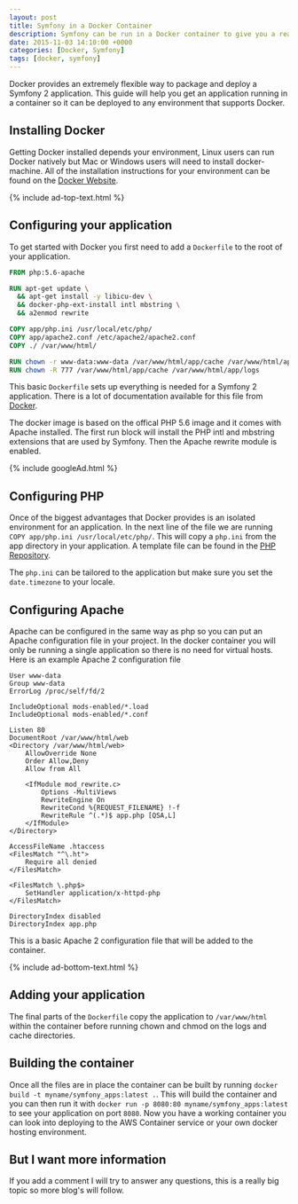 ```yaml
---
layout: post
title: Symfony in a Docker Container
description: Symfony can be run in a Docker container to give you a really light weight and flexible way to manage your app
date: 2015-11-03 14:10:00 +0000
categories: [Docker, Symfony]
tags: [docker, symfony]
---
```

Docker provides an extremely flexible way to package and deploy a Symfony 2 application. This guide will help you get an application running in a container so it can be deployed to any environment that supports Docker.

## Installing Docker

Getting Docker installed depends your environment, Linux users can run Docker natively but Mac or Windows users will need to install docker-machine. All of the installation instructions for your environment can be found on the [Docker Website](https://docs.docker.com/installation/).

{% include ad-top-text.html %}

## Configuring your application

To get started with Docker you first need to add a `Dockerfile` to the root of your application.

```dockerfile
FROM php:5.6-apache

RUN apt-get update \
  && apt-get install -y libicu-dev \
  && docker-php-ext-install intl mbstring \
  && a2enmod rewrite

COPY app/php.ini /usr/local/etc/php/
COPY app/apache2.conf /etc/apache2/apache2.conf
COPY ./ /var/www/html/

RUN chown -r www-data:www-data /var/www/html/app/cache /var/www/html/app/logs
RUN chown -R 777 /var/www/html/app/cache /var/www/html/app/logs
```

This basic `Dockerfile` sets up everything is needed for a Symfony 2 application. There is a lot of documentation available for this file from [Docker](https://docs.docker.com/reference/builder/).

The docker image is based on the offical PHP 5.6 image and it comes with Apache installed. The first run block will install the PHP intl and mbstring extensions that are used by Symfony. Then the Apache rewrite module is enabled.

{% include googleAd.html %}

## Configuring PHP

Once of the biggest advantages that Docker provides is an isolated environment for an application. In the next line of the file we are running `COPY app/php.ini /usr/local/etc/php/`. This will copy a `php.ini` from the app directory in your application. A template file can be found in the [PHP Repository](https://github.com/php/php-src/blob/master/php.ini-production).

The `php.ini` can be tailored to the application but make sure you set the `date.timezone` to your locale.

## Configuring Apache

Apache can be configured in the same way as php so you can put an Apache configuration file in your project. In the docker container you will only be running a single application so there is no need for virtual hosts. Here is an example Apache 2 configuration file

```
User www-data
Group www-data
ErrorLog /proc/self/fd/2

IncludeOptional mods-enabled/*.load
IncludeOptional mods-enabled/*.conf

Listen 80
DocumentRoot /var/www/html/web
<Directory /var/www/html/web>
    AllowOverride None
    Order Allow,Deny
    Allow from All

    <IfModule mod_rewrite.c>
        Options -MultiViews
        RewriteEngine On
        RewriteCond %{REQUEST_FILENAME} !-f
        RewriteRule ^(.*)$ app.php [QSA,L]
    </IfModule>
</Directory>

AccessFileName .htaccess
<FilesMatch "^\.ht">
	Require all denied
</FilesMatch>

<FilesMatch \.php$>
	SetHandler application/x-httpd-php
</FilesMatch>

DirectoryIndex disabled
DirectoryIndex app.php
```

This is a basic Apache 2 configuration file that will be added to the container.

{% include ad-bottom-text.html %}

## Adding your application

The final parts of the `Dockerfile` copy the application to `/var/www/html` within the container before running chown and chmod on the logs and cache directories.

## Building the container

Once all the files are in place the container can be built by running `docker build -t myname/symfony_apps:latest .`. This will build the container and you can then run it with `docker run -p 8080:80 myname/symfony_apps:latest` to see your application on port `8080`. Now you have a working container you can look into deploying to the AWS Container service or your own docker hosting environment.

## But I want more information

If you add a comment I will try to answer any questions, this is a really big topic so more blog's will follow.
